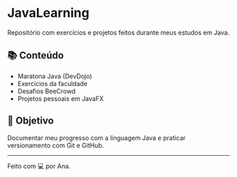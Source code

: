 # JavaLearning

Repositório com exercícios e projetos feitos durante meus estudos em Java.

## 📚 Conteúdo

- Maratona Java (DevDojo)
- Exercícios da faculdade
- Desafios BeeCrowd
- Projetos pessoais em JavaFX

## 🚀 Objetivo

Documentar meu progresso com a linguagem Java e praticar versionamento com Git e GitHub.

---

Feito com 💻 por Ana.
